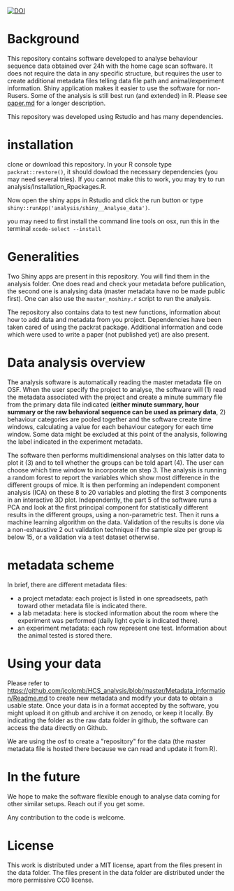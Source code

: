 [![DOI](https://zenodo.org/badge/DOI/10.5281/zenodo.1162739.svg)](https://doi.org/10.5281/zenodo.1162739)


# Background

This repository contains software developed to analyse behaviour sequence data obtained over 24h with the home cage scan software. It does not require the data in any specific structure, but requires the user to create additional metadata files telling data file path and animal/experiment information. Shiny application makes it easier to use the software for non-Rusers. Some of the analysis is still best run (and extended) in R. Please see [paper.md](paper.md) for a longer description.

This repository was developed using Rstudio and has many dependencies. 

# installation

clone or download this repository. In your R console type `packrat::restore()`, it should dowload the necessary dependencies (you may need several tries). If you cannot make this to work, you may try to run analysis/Installation_Rpackages.R.

Now open the shiny apps in Rstudio and click the run button or type `shiny::runApp('analysis/shiny__Analyse_data')`.

you may need to first install the command line tools on osx, run this in the terminal
   ` xcode-select --install  `

# Generalities

Two Shiny apps are present in this repository. You will find them in the analysis folder. One does read and check your metadata before publication, the second one is analysing data (master metadata have no be made public first). One can also use the `master_noshiny.r` script to run the analysis.

The repository also contains data to test new functions, information about how to add data and metadata from you project. Dependencies have been taken cared of using the packrat package. Additional information and code which were used to write a paper (not published yet) are also present.


# Data analysis overview

The analysis software is automatically reading the master metadata file on OSF. When the user specify the project to analyse, the software will (1) read the metadata associated with the project and create a minute summary file from the primary data file indicated (**either minute summary, hour summary or the raw behavioral sequence can be used as primary data**, 2) behaviour categories are pooled together and the software create time windows, calculating a value for each behaviour category for each time window. Some data might be excluded at this point of the analysis, following the label indicated in the experiment metadata. 

The software then performs multidimensional analyses on this latter data to plot it (3) and to tell whether the groups can be told apart (4). The user can choose which time window to incorporate on step 3. The analysis is running a random forest to report the variables which show most difference in the different groups of mice. It is then performing an independent component analysis (ICA) on these 8 to 20 variables and plotting the first 3 components in an interactive 3D plot. Independently, the part 5 of the software runs a PCA and look at the first principal component for statistically different results in the different groups, using a non-parametric test. Then it runs a machine learning algorithm on the data. Validation of the results is done via a non-exhaustive 2 out validation technique if the sample size per group is below 15, or a validation via a test dataset otherwise.

# metadata scheme

 In brief, there are different metadata files:

- a project metadata: each project is listed in one spreadseets, path toward other metadata file is indicated there.
- a lab metadata: here is stocked information about the room where the experiment was performed (daily light cycle is indicated there).
- an experiment metadata: each row represent one test. Information about the animal tested is stored there.

# Using your data

Please refer to https://github.com/jcolomb/HCS_analysis/blob/master/Metadata_information/Readme.md to create new metadata and modify your data to obtain a usable state. Once your data is in a format accepted by the software, you might upload it on github and archive it on zenodo, or keep it locally. By indicating the folder as the raw data folder in github, the software can access the data directly on Github.

We are using the osf to create a "repository" for the data (the master metadata file is hosted there because we can read and update it from R).

# In the future

We hope to make the software flexible enough to analyse data coming for other similar setups. Reach out if you get some.

Any contribution to the code is welcome.

# License
This work is distributed under a MIT license, apart from the files present in the data folder.
The files present in the data folder are distributed under the more permissive CC0 license.

